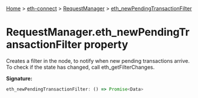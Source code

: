 [Home](./index) &gt; [eth-connect](./eth-connect.md) &gt; [RequestManager](./eth-connect.requestmanager.md) &gt; [eth\_newPendingTransactionFilter](./eth-connect.requestmanager.eth_newpendingtransactionfilter.md)

# RequestManager.eth\_newPendingTransactionFilter property

Creates a filter in the node, to notify when new pending transactions arrive. To check if the state has changed, call eth\_getFilterChanges.

**Signature:**
```javascript
eth_newPendingTransactionFilter: () => Promise<Data>
```
